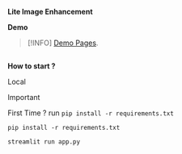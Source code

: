 **Lite Image Enhancement**

**Demo**

> [!INFO]
>[Demo Pages](https://liteobjectdetection-orgisdp8pyqctbtdfadpmv.streamlit.app/).

##
**How to start ?**

Local

> [!IMPORTANT]
> First Time ?
> run ```pip install -r requirements.txt```
 
```
pip install -r requirements.txt
```

```
streamlit run app.py

